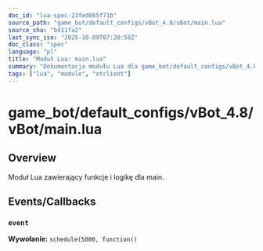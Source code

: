 ```yaml
---
doc_id: "lua-spec-23fed665f71b"
source_path: "game_bot/default_configs/vBot_4.8/vBot/main.lua"
source_sha: "b411fa2"
last_sync_iso: "2025-10-09T07:28:58Z"
doc_class: "spec"
language: "pl"
title: "Moduł Lua: main.lua"
summary: "Dokumentacja modułu Lua dla game_bot/default_configs/vBot_4.8/vBot/main.lua"
tags: ["lua", "module", "otclient"]
---
```


# game_bot/default_configs/vBot_4.8/vBot/main.lua

## Overview

Moduł Lua zawierający funkcje i logikę dla main.

## Events/Callbacks

### `event`

**Wywołanie:** `schedule(5000, function()`
